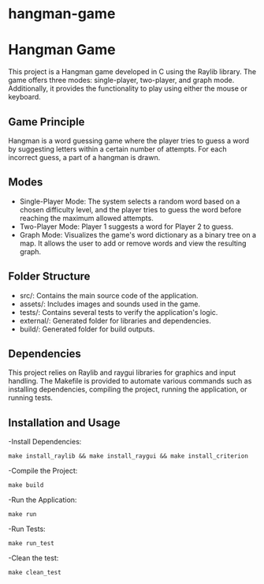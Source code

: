 # hangman-game

# Hangman Game

This project is a Hangman game developed in C using the Raylib library. The game offers three modes: single-player, two-player, and graph mode. Additionally, it provides the functionality to play using either the mouse or keyboard.

## Game Principle

Hangman is a word guessing game where the player tries to guess a word by suggesting letters within a certain number of attempts. For each incorrect guess, a part of a hangman is drawn.

## Modes

- Single-Player Mode: The system selects a random word based on a chosen difficulty level, and the player tries to guess the word before reaching the maximum allowed attempts.
- Two-Player Mode: Player 1 suggests a word for Player 2 to guess.
- Graph Mode: Visualizes the game's word dictionary as a binary tree on a map. It allows the user to add or remove words and view the resulting graph.

## Folder Structure

- src/: Contains the main source code of the application.
- assets/: Includes images and sounds used in the game.
- tests/: Contains several tests to verify the application's logic.
- external/: Generated folder for libraries and dependencies.
- build/: Generated folder for build outputs.
 
## Dependencies

This project relies on Raylib and raygui libraries for graphics and input handling. The Makefile is provided to automate various commands such as installing dependencies, compiling the project, running the application, or running tests.

## Installation and Usage


-Install Dependencies:

    

    make install_raylib && make install_raygui && make install_criterion
    
-Compile the Project:
    
    
    
    make build
    
-Run the Application:
    
    
    
    make run
    
-Run Tests:
    
    
    make run_test

-Clean the test:

    make clean_test
